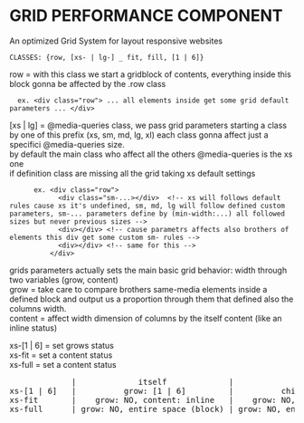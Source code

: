 # GRID PERFORMANCE COMPONENT

An optimized Grid System for layout responsive websites

<code>CLASSES: {row, [xs- | lg-] _
          fit, fill, [1 | 6]}
</code>

row = with this class we start a gridblock of contents, everything inside this block gonna be affected by the .row class
      
      ex. <div class="row"> ... all elements inside get some grid default parameters ... </div>

[xs | lg] = @media-queries class, we pass grid parameters starting a class by one of this prefix (xs, sm, md, lg, xl) each class gonna affect just a specifici @media-queries size. <br>
          by default the main class who affect all the others @media-queries is the xs one <br>
          if definition class are missing all the grid taking xs default settings

          ex. <div class="row"> 
                <div class="sm-...></div>  <!-- xs will follows default rules cause xs it's undefined, sm, md, lg will follow defined custom parameters, sm-... parameters define by (min-width:...) all followed sizes but never previous sizes -->
                <div></div> <!-- cause parametrs affects also brothers of elements this div get some custom sm- rules -->
                <div></div> <!-- same for this -->
              </div>

grids parameters actually sets the main basic grid behavior: width through two variables (grow, content)<br>
   grow = take care to compare brothers same-media elements inside a defined block and output us a proportion through them that defined also the columns width.<br>
   content = affect width dimension of columns by the itself content (like an inline status)<br>

xs-[1 | 6] = set grows status<br>
xs-fit = set a content status<br>
xs-full = set a content status<br>

<pre>
             |             itself             |             childs             |       brothers     |
xs-[1 | 6]   |          grow: [1 | 6]         |          childs grow: 1        |   brothers grow: 1 |
xs-fit       |    grow: NO, content: inline   |    grow: NO, content: inline   |     NOT AFFECTED   |
xs-full      | grow: NO, entire space (block) | grow: NO, entire space (block) |     NOT AFFECTED   |
</pre>

